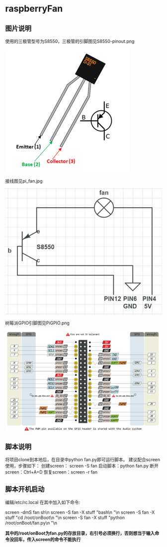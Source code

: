 # raspberryFan
## 图片说明
使用的三极管型号为S8550，三极管的引脚图见S8550-pinout.png

![image](https://github.com/xuchaoji/raspberryFan/blob/master/S8550-pinout.png)

接线图见pi_fan.jpg

![image](https://github.com/xuchaoji/raspberryFan/blob/master/pi_fan.jpg)

树莓派GPIO引脚图见PiGPIO.png

![image](https://github.com/xuchaoji/raspberryFan/blob/master/PiGPIO.png)

## 脚本说明
将项目clone到本地后，在目录中python fan.py即可运行脚本。
建议配合screen使用，步骤如下：
创建screen： screen -S fan
启动脚本：python fan.py
断开screen：Ctrl+A+D
恢复screen：screen -r fan

## 脚本开机启动
编辑/etc/rc.local 在其中加入如下命令:

screen -dmS fan sh\n
screen -S fan -X stuff "bash\n
"\n
screen -S fan -X stuff "cd /root/onBoot\n
"\n
screen -S fan -X stuff "python /root/onBoot/fan.py\n
"\n


**其中的/root/onBoot为fan.py的存放目录，右引号必须换行，否则想当于输入命令没回车，传入screen的命令不能执行**
